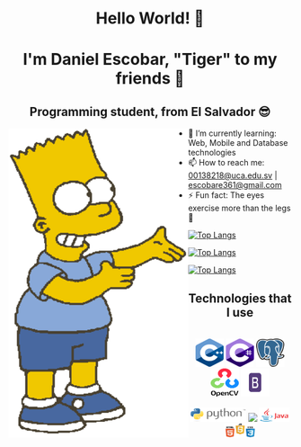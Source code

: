 <h1 align="center">Hello World! 👋</h1>
<h1 align="center">I'm Daniel Escobar, "Tiger" to my friends 🐯</h1> 
<h2 align="center">Programming student, from El Salvador 😎</h2>



<img align="left" width="320" height="550" src="./img/bart.gif">



- 🌱 I’m currently learning: Web, Mobile and Database technologies
- 📫 How to reach me: 00138218@uca.edu.sv | escobare361@gmail.com
- ⚡ Fun fact: The eyes exercise more than the legs 👀 

[![Top Langs](https://github-readme-stats.vercel.app/api/top-langs/?username=Dan920-Dev&layout=compact&theme=vue-dark)](https://github.com/Dan920-Dev/github-readme-stats)

[![Top Langs](https://github-readme-stats.vercel.app/api/top-langs/?username=Dan920-Dev&langs_count=3)](https://github.com/Dan920-Dev/github-readme-stats)

[![Top Langs](https://github-readme-stats.vercel.app/api/top-langs/?username=Dan920-Dev&layout=compact)](https://github.com/Dan920-Dev/github-readme-stats)

<h2 align="center">Technologies that I use</h2>
<br>
<div align="center"><img width="50" height="50" src="./img/c++.png">       <img width="50" height="50" src="./img/sharp.png">       <img width="50" height="50" src="./img/postgres.png">       <img width="50" height="50" src="./img/opncv.png">       <img width="50" height="50" src="./img/boost.png"> </div>
<br>
<div align="center"><img width="100px" height="25px" src="./img/py.png">     <img width="100px" heigth="25px" src="https://brm.io/matter-js/img/matter-js.svg">      <img width="55px" height="25px" src="./img/java.png">     <img width="55px" height="25px" src="./img/webTT.jpeg"></div>


